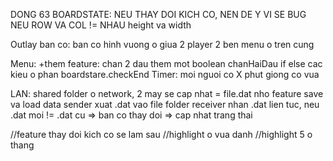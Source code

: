 DONG 63 BOARDSTATE: NEU THAY DOI KICH CO, NEN DE Y VI SE BUG NEU ROW VA COL != NHAU
height va width 

Outlay ban co: ban co hinh vuong o giua
2 player 2 ben
menu o tren cung

Menu: +them feature: chan 2 dau
	them mot boolean chanHaiDau
	if else cac kieu o phan boardstare.checkEnd
Timer: moi nguoi co X phut giong co vua

LAN: shared folder o network, 2 may se cap nhat = file.dat nho feature save va load data
sender xuat .dat vao file folder
receiver nhan .dat lien tuc, neu .dat moi != .dat cu => ban co thay doi => cap nhat trang thai



//feature thay doi kich co se lam sau
//highlight o vua danh
//highlight 5 o thang
